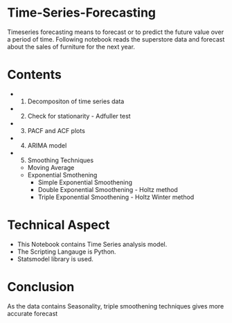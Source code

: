 # Time-Series-Forecasting
Timeseries forecasting means to forecast or to predict the future value over a period of time.
Following notebook reads the superstore data and forecast about the sales of furniture for the next year.

# Contents 
* 1. Decompositon of time series data
* 2. Check for stationarity - Adfuller test
* 3. PACF and ACF plots
* 4. ARIMA model 
* 5. Smoothing Techniques
  * Moving Average 
  * Exponential Smothening 
    * Simple Exponential Smoothening
    * Double Exponential Smoothening - Holtz method
    * Triple Exponential Smoothening - Holtz Winter method
# Technical Aspect 
* This Notebook contains Time Series analysis model.
* The Scripting Langauge is Python.
* Statsmodel library is used.

# Conclusion 
As the data contains Seasonality, triple smoothening techniques gives more accurate forecast
